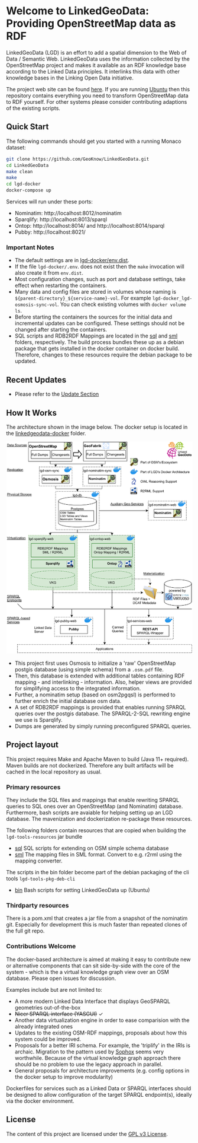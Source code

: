# Welcome to LinkedGeoData: Providing OpenStreetMap data as RDF
LinkedGeoData (LGD) is an effort to add a spatial dimension to the Web of Data / Semantic Web. LinkedGeoData uses the information collected by the OpenStreetMap project and makes it available as an RDF knowledge base according to the Linked Data principles. It interlinks this data with other knowledge bases in the Linking Open Data initiative.

The project web site can be found [here](http://linkedgeodata.org).
If you are running [Ubuntu](http://www.ubuntu.com) then this repository contains everything you need to transform OpenStreetMap data to RDF yourself.
For other systems please consider contributing adaptions of the existing scripts.

## Quick Start

The following commands should get you started with a running Monaco dataset:
```bash
git clone https://github.com/GeoKnow/LinkedGeoData.git
cd LinkedGeoData
make clean
make
cd lgd-docker
docker-compose up
```

Services will run under these ports:

* Nominatim: http://localhost:8012/nominatim
* Sparqlify: http://localhost:8013/sparql
* Ontop: http://localhost:8014/ and http://localhost:8014/sparql
* Pubby: http://localhost:8021/

### Important Notes
* The default settings are in [lgd-docker/env.dist](lgd-docker/env.dist).
* If the file `lgd-docker/.env`. does not exist then the `make` invocation will also create it from `env.dist`.
* Most configuration changes, such as port and database settings, take effect when restarting the containers.
* Many data and config files are stored in volumes whose naming is `${parent-directory}_${service-name}-vol`. For example `lgd-docker_lgd-osmosis-sync-vol`. You can check existing volumes with `docker volume ls`.
* Before starting the containers the sources for the initial data and incremental updates can be configured. These settings should not be changed after starting the containers.
* SQL scripts and RDB2RDF Mappings are located in the [sql](sql) and [sml](sml) folders, respectively. The build process bundles these up as a debian package that gets installed in the docker container on docker build. Therefore, changes to these resources require the debian package to be updated.

## Recent Updates

* Please refer to the [Update Section](http://linkedgeodata.org/docs/updates)

## How It Works

The architecture shown in the image below. The docker setup is located in the [linkedgeodata-docker](linkedgeodata-docker) folder.

![LGD Dockerized Architecture Overview](docs/assets/images/lgd-architecture-2021-01-18.png)

* This project first uses Osmosis to initialize a 'raw' OpenStreetMap postgis database (using simple schema) from a `.osm.pdf` file.
* Then, this database is extended with additional tables containing RDF mapping - and interlinking - information. Also, helper views are provided for simplifying access to the integrated information.
* Further, a nominatim setup (based on osm2pgqsl) is performed to further enrich the initial database osm data.
* A set of RDB2RDF mappings is provided that enables running SPARQL queries over the postgis database. The SPARQL-2-SQL rewriting engine we use is Sparqlify.
* Dumps are generated by simply running preconfigured SPARQL queries.

## Project layout

This project requires Make and Apache Maven to build (Java 11+ required).
Maven builds are not dockerized. Therefore any built artifacts will be cached in the local repository as usual.

### Primary resources
They include the SQL files and mappings that enable rewriting SPARQL queries to SQL ones over an OpenStreetMap (and Nominatim) database.
Furthermore, bash scripts are avaiable for helping setting up an LGD database.
The mavenization and dockerization re-package these resources.

The following folders contain resources that are copied when building the `lgd-tools-resources` jar bundle
* [sql](sql) SQL scripts for extending on OSM simple schema database
* [sml](sml) The mapping files in SML format. Convert to e.g. r2rml using the mapping converter.

The scripts in the bin folder become part of the debian packaging of the cli tools `lgd-tools-pkg-deb-cli`
* [bin](bin) Bash scripts for setting LinkedGeoData up (Ubuntu)


### Thirdparty resources

There is a pom.xml that creates a jar file from a snapshot of the nominatim git.
Especially for development this is much faster than repeated clones of the full git repo.


### Contributions Welcome
The docker-based architecture is aimed at making it easy to contribute new or alternative components that can sit side-by-side with the core of the system - which
is the a virtual knowledge graph view over an OSM database.
Please open issues for discussion.

Examples include but are not limited to:

* A more modern Linked Data Interface that displays GeoSPARQL geometries out-of-the-box
* ~~Nicer SPARQL interface (YASGUI)~~ &check;
* Another data virtualization engine in order to ease comparision with the already integrated ones
* Updates to the existing OSM-RDF mappings, proposals about how this system could be improved.
* Proposals for a better IRI schema. For example, the 'triplify' in the IRIs is archaic. Migration to the pattern used by [Sophox](https://wiki.openstreetmap.org/wiki/Sophox) seems very worthwhile. Because of the virtual knowledge graph approach there should be no problem to use the legacy approach in parallel.
* General proposals for architecture improvements (e.g. config options in the docker setup to improve modularity)

Dockerfiles for services such as a Linked Data or SPARQL interfaces should be designed to allow configuration of the target SPARQL endpoint(s), ideally via the docker environment.


## License
The content of this project are licensed under the [GPL v3 License](https://github.com/GeoKnow/LinkedGeoData/blob/master/LICENSE).

